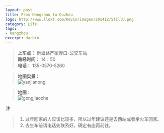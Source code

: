 ```yaml
---
layout: post
title: From Hangzhou to Quzhou
logo: http://www.llokt.com/Kevin/images/201412/StillU.png
category: Life
tags:
- hangzhou
excerpt: Harbin
---
```




> **上车点：** 新塘路严家弄口-公交车站    
> **路经时间：** 14：50    
> **电话：** 135-0570-5260


> **地图实景：**       
![yanjianong]({{site.url}}/images/201412/yanjianong.png)

> **地图：**    
![gongjiaoche]({{site.url}}/images/201412/gongjiao.png)


*注*
> 1. 过年回家的人应该比较多，所以过年建议还是去西站或者坐火车回家。
> 2. 去坐车前请电话先联系好，确定有座再前往。